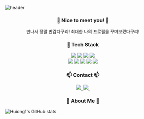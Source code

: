
![header](https://capsule-render.vercel.app/api?type=Waving&color=auto&height=300&section=header&text=Hi%20There!👋&fontSize=80)

<h3 align="center"> 👋 Nice to meet you! 👋 </h3>
<div align="center">
만나서 정말 반갑다구리! 최대한 나의 프로필을 꾸며보겠다구리!</div>
<h3 align="center"> 🧱 Tech Stack</h3>
<div align="center">
  <!--Python-->
  <img src="https://img.shields.io/badge/Python-3776AB?style=flat-square&logo=Python&logoColor=white"/>
  <!--JavaScript-->
  <img src="https://img.shields.io/badge/JavaScript-F7DF1E?style=flat-square&logo=JavaScript&logoColor=white"/>
  <!--MySQL-->
  <img src="https://img.shields.io/badge/MySQL-4479A1?style=flat-square&logo=MySQL&logoColor=white"/>
  <!--Android-->
  <img src="https://img.shields.io/badge/Android-3DDC84?style=flat-square&logo=Android&logoColor=white"/> <br>
  <!--HTML5-->
  <img src="https://img.shields.io/badge/HTML5-E34F26?style=flat-square&logo=HTML5&logoColor=white"/>
  <!--CSS-->
  <img src="https://img.shields.io/badge/CSS3-1572B6?style=flat-square&logo=CSS3&logoColor=white"/>
  <!--C-->
  <img src="https://img.shields.io/badge/C-A8B9CC?style=flat-square&logo=C&logoColor=white"/>
  <!--Dart-->
  <img src="https://img.shields.io/badge/Dart-0175C2?style=flat-square&logo=Dart&logoColor=white"/>
  <!--Node.js-->
  <img src="https://img.shields.io/badge/Node.js-5FA04E?style=flat-square&logo=Node.js&logoColor=white"/>

  <br/>
</div>
<h3 align="center">📫 Contact 📫</h3>
<div align="center">
  <a href="https://www.instagram.com/he_is_woong_/">
    <img src="https://img.shields.io/badge/Instagram-FF0069?style=for-the-badge&logo=Instagram&logoColor=white" />&nbsp
  </a>
  <a href="mailto:gmldnd3964@donga.ac.kr">
    <img
      src="https://img.shields.io/badge/gmdnd3964@donga.ac.kr-EA4335?style=for-the-badge&logo=gmail&logoColor=white"/>&nbsp
  </a>
</div>
<h3 align="center">🤔 About Me 🤔</h3>

![Huiong1's GitHub stats](https://github-readme-stats.vercel.app/api?username=Huiong1&show_icons=true&theme=radical)
<!--
**Huiong1/Huiong1** is a ✨ _special_ ✨ repository because its `README.md` (this file) appears on your GitHub profile.

Here are some ideas to get you started:

- 🔭 I’m currently working on ...
- 🌱 I’m currently learning ...
- 👯 I’m looking to collaborate on ...
- 🤔 I’m looking for help with ...
- 💬 Ask me about ...
- 📫 How to reach me: ...
- 😄 Pronouns: ...
- ⚡ Fun fact: ...
-->
